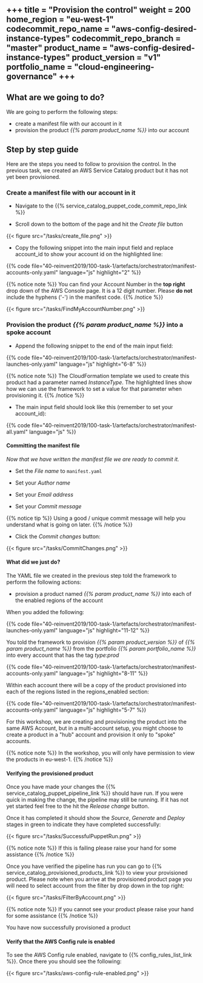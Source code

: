 +++
title = "Provision the control"
weight = 200
home_region = "eu-west-1"
codecommit_repo_name = "aws-config-desired-instance-types" 
codecommit_repo_branch = "master" 
product_name = "aws-config-desired-instance-types"
product_version = "v1"
portfolio_name = "cloud-engineering-governance"
+++
---


## What are we going to do?

We are going to perform the following steps:

- create a manifest file with our account in it
- provision the product _{{% param product_name %}}_ into our account

## Step by step guide

Here are the steps you need to follow to provision the control. In the previous task, we created an AWS Service Catalog product but it has not yet been provisioned.


### Create a manifest file with our account in it

- Navigate to the {{% service_catalog_puppet_code_commit_repo_link %}}

- Scroll down to the bottom of the page and hit the *Create file* button

{{< figure src="/tasks/create_file.png" >}}

- Copy the following snippet into the main input field and replace account_id to show your account id on the highlighted line:

{{% code file="40-reinvent2019/100-task-1/artefacts/orchestrator/manifest-accounts-only.yaml" language="js" highlight="2" %}}

{{% notice note %}}
You can find your Account Number in the __top right__ drop down of the AWS Console page. It is a 12 digit number. Please __do not__ include the hyphens ('-') in the manifest code.
{{% /notice %}}

{{< figure src="/tasks/FindMyAccountNumber.png" >}}


### Provision the product _{{% param product_name %}}_ into a spoke account
 
- Append the following snippet to the end of the main input field:

 {{% code file="40-reinvent2019/100-task-1/artefacts/orchestrator/manifest-launches-only.yaml" language="js" highlight="6-8" %}}
 
{{% notice note %}}
The CloudFormation template we used to create this product had a parameter named _InstanceType_. The highlighted lines 
show how we can use the framework to set a value for that parameter when provisioning it. 
{{% /notice %}}


- The main input field should look like this (remember to set your account_id):

 {{% code file="40-reinvent2019/100-task-1/artefacts/orchestrator/manifest-all.yaml" language="js" %}}


#### Committing the manifest file

_Now that we have written the manifest file we are ready to commit it._

- Set the *File name* to `manifest.yaml`

- Set your *Author name*
- Set your *Email address*
- Set your *Commit message*

{{% notice tip %}}
Using a good / unique commit message will help you understand what is going on later.
{{% /notice %}}


- Click the *Commit changes* button:

{{< figure src="/tasks/CommitChanges.png" >}}


#### What did we just do?

The YAML file we created in the previous step told the framework to perform the following actions:

- provision a product named _{{% param product_name %}}_ into each of the enabled regions of the account

When you added the following:

{{% code file="40-reinvent2019/100-task-1/artefacts/orchestrator/manifest-launches-only.yaml" language="js" highlight="11-12" %}}

You told the framework to provision _{{% param product_version %}}_ of _{{% param product_name %}}_ from the portfolio 
_{{% param portfolio_name %}}_ into every account that has the tag _type:prod_

{{% code file="40-reinvent2019/100-task-1/artefacts/orchestrator/manifest-accounts-only.yaml" language="js" highlight="8-11" %}}

Within each account there will be a copy of the product provisioned into each of the regions listed in the 
regions_enabled section:

{{% code file="40-reinvent2019/100-task-1/artefacts/orchestrator/manifest-accounts-only.yaml" language="js" highlight="5-7" %}}

For this workshop, we are creating and provisioning the product into the same AWS Account, but in a multi-account setup, you might choose to create a product in a "hub" account and provision it only to "spoke" accounts.


{{% notice note %}}
In the workshop, you will only have permission to view the products in eu-west-1.
{{% /notice %}}

#### Verifying the provisioned product


Once you have made your changes the {{% service_catalog_puppet_pipeline_link %}} should have run. If you were quick in making the change, the pipeline 
may still be running.  If it has not yet started feel free to the hit the *Release change* button.

Once it has completed it should show the *Source*, *Generate* and *Deploy* stages in green to indicate they have completed 
successfully:

{{< figure src="/tasks/SuccessfulPuppetRun.png" >}}


{{% notice note %}}
If this is failing please raise your hand for some assistance
{{% /notice %}}

Once you have verified the pipeline has run you can go to {{% service_catalog_provisioned_products_link %}} to view your 
provisioned product.  Please note when you arrive at the provisioned product page you will need to select account from 
the filter by drop down in the top right:

{{< figure src="/tasks/FilterByAccount.png" >}}

{{% notice note %}}
If you cannot see your product please raise your hand for some assistance
{{% /notice %}}

You have now successfully provisioned a product

#### Verify that the AWS Config rule is enabled

To see the AWS Config rule enabled, navigate to {{% config_rules_list_link %}}.  Once there you should see the 
following:

{{< figure src="/tasks/aws-config-rule-enabled.png" >}}

